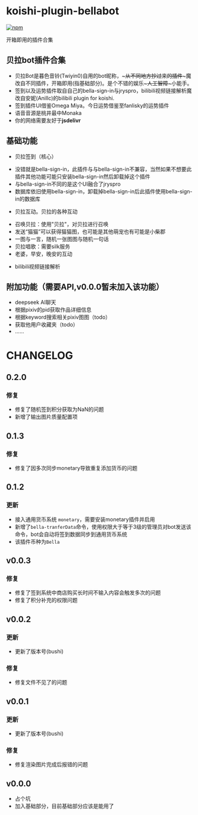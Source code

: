 # koishi-plugin-bellabot

[![npm](https://img.shields.io/npm/v/koishi-plugin-bellabot?style=flat-square)](https://www.npmjs.com/package/koishi-plugin-bellabot)

开箱即用的插件合集

## 贝拉bot插件合集
* 贝拉Bot是暮色音铃(Twiyin0)自用的bot昵称，~~~从不同地方抄过来的插件~~~魔改自不同插件，开箱即用(指基础部分)。是个不错的娱乐~~~人工智障~~~小能手。
* 签到以及运势插件取自自己的bella-sign-in与jryspro，bilibili视频链接解析魔改自安妮(Anillc)的bilibili plugin for koishi.
* 签到插件UI借鉴Omega Miya。今日运势借鉴至fanlisky的运势插件
* 语音音源是桃井最中Monaka
* 你的网络需要友好于**jsdelivr**

## 基础功能
* 贝拉签到（核心）
- 没错就是bella-sign-in，此插件与与bella-sign-in不兼容，当然如果不想要此插件其他功能可能只安装bella-sign-in然后卸载掉这个插件
- 与bella-sign-in不同的是这个UI融合了jryspro
- 数据库依旧使用bella-sign-in，卸载掉bella-sign-in后此插件使用bella-sign-in的数据库

* 贝拉互动。贝拉的各种互动
- 召唤贝拉：使用"贝拉"，对贝拉进行召唤
- 发送“猫猫”可以获得猫猫图，也可能是其他萌宠也有可能是小柴郡
- 一图与一言，随机一张图图与随机一句话
- 贝拉唱歌：需要silk服务
- 老婆，早安，晚安的互动

* bilibili视频链接解析

## 附加功能（需要API,v0.0.0暂未加入该功能）
* deepseek AI聊天
* 根据pixiv的pid获取作品详细信息
* 根据keyword搜索相关pixiv图图（todo）
* 获取他用户收藏夹（todo）
* ......


# CHANGELOG
## 0.2.0
### 修复
* 修复了随机签到积分获取为NaN的问题
* 新增了输出图片质量配置项

## 0.1.3
### 修复
* 修复了因多次同步monetary导致重复添加货币的问题

## 0.1.2
### 更新
* 接入通用货币系统 `monetary`，需要安装monetary插件并启用
* 新增了`bella-tranferData`命令，使用权限大于等于3级的管理员对bot发送该命令，bot会自动将签到数据同步到通用货币系统
* 该插件币种为`Bella`

## v0.0.3
### 修复
* 修复了签到系统中商店购买长时间不输入内容会触发多次的问题
* 修复了积分补充的权限问题

## v0.0.2
### 更新
* 更新了版本号(bushi)

### 修复
* 修复文件不见了的问题

## v0.0.1
### 更新
* 更新了版本号(bushi)

### 修复
* 修复渲染图片完成后报错的问题


## v0.0.0
* 占个坑
* 加入基础部分，目前基础部分应该是能用了
